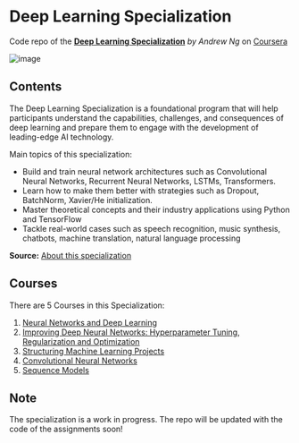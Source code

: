 # Deep Learning Specialization
Code repo of the [**Deep Learning Specialization**](https://www.coursera.org/specializations/deep-learning?) *by Andrew Ng* on [Coursera](https://www.coursera.org/)

![image](https://user-images.githubusercontent.com/8168416/159134989-2c020a40-05d5-491f-8d77-b2d0198f9af6.png)

## Contents
The Deep Learning Specialization is a foundational program that will help participants understand the capabilities, challenges, and consequences of deep learning and prepare them to engage with the development of leading-edge AI technology. 

Main topics of this specialization:
 - Build and train neural network architectures such as Convolutional Neural Networks, Recurrent Neural Networks, LSTMs, Transformers.
 - Learn how to make them better with strategies such as Dropout, BatchNorm, Xavier/He initialization.
 - Master theoretical concepts and their industry applications using Python and TensorFlow
 - Tackle real-world cases such as speech recognition, music synthesis, chatbots, machine translation, natural language processing

**Source:** [About this specialization](https://www.coursera.org/specializations/deep-learning?)

## Courses
There are 5 Courses in this Specialization:
 1. [Neural Networks and Deep Learning](https://www.coursera.org/learn/neural-networks-deep-learning?specialization=deep-learning)
 2. [Improving Deep Neural Networks: Hyperparameter Tuning, Regularization and Optimization](https://www.coursera.org/learn/deep-neural-network?specialization=deep-learning)
 3. [Structuring Machine Learning Projects](https://www.coursera.org/learn/machine-learning-projects?specialization=deep-learning)
 4. [Convolutional Neural Networks](https://www.coursera.org/learn/convolutional-neural-networks?specialization=deep-learning)
 5. [Sequence Models](https://www.coursera.org/learn/nlp-sequence-models?specialization=deep-learning)

## Note
The specialization is a work in progress. The repo will be updated with the code of the assignments soon!
